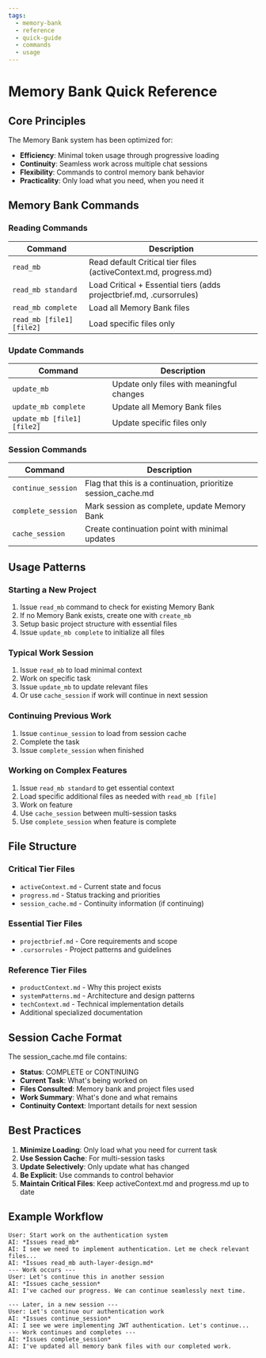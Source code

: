 ```yaml
---
tags:
  - memory-bank
  - reference
  - quick-guide
  - commands
  - usage
---
```


# Memory Bank Quick Reference

## Core Principles

The Memory Bank system has been optimized for:
- **Efficiency**: Minimal token usage through progressive loading
- **Continuity**: Seamless work across multiple chat sessions
- **Flexibility**: Commands to control memory bank behavior
- **Practicality**: Only load what you need, when you need it

## Memory Bank Commands

### Reading Commands

| Command | Description |
|---------|-------------|
| `read_mb` | Read default Critical tier files (activeContext.md, progress.md) |
| `read_mb standard` | Load Critical + Essential tiers (adds projectbrief.md, .cursorrules) |
| `read_mb complete` | Load all Memory Bank files |
| `read_mb [file1] [file2]` | Load specific files only |

### Update Commands

| Command | Description |
|---------|-------------|
| `update_mb` | Update only files with meaningful changes |
| `update_mb complete` | Update all Memory Bank files |
| `update_mb [file1] [file2]` | Update specific files only |

### Session Commands

| Command | Description |
|---------|-------------|
| `continue_session` | Flag that this is a continuation, prioritize session_cache.md |
| `complete_session` | Mark session as complete, update Memory Bank |
| `cache_session` | Create continuation point with minimal updates |

## Usage Patterns

### Starting a New Project

1. Issue `read_mb` command to check for existing Memory Bank
2. If no Memory Bank exists, create one with `create_mb`
3. Setup basic project structure with essential files
4. Issue `update_mb complete` to initialize all files

### Typical Work Session

1. Issue `read_mb` to load minimal context
2. Work on specific task
3. Issue `update_mb` to update relevant files
4. Or use `cache_session` if work will continue in next session

### Continuing Previous Work

1. Issue `continue_session` to load from session cache
2. Complete the task
3. Issue `complete_session` when finished

### Working on Complex Features

1. Issue `read_mb standard` to get essential context
2. Load specific additional files as needed with `read_mb [file]`
3. Work on feature
4. Use `cache_session` between multi-session tasks
5. Use `complete_session` when feature is complete

## File Structure

### Critical Tier Files
- `activeContext.md` - Current state and focus
- `progress.md` - Status tracking and priorities
- `session_cache.md` - Continuity information (if continuing)

### Essential Tier Files
- `projectbrief.md` - Core requirements and scope
- `.cursorrules` - Project patterns and guidelines

### Reference Tier Files
- `productContext.md` - Why this project exists
- `systemPatterns.md` - Architecture and design patterns
- `techContext.md` - Technical implementation details
- Additional specialized documentation

## Session Cache Format

The session_cache.md file contains:
- **Status**: COMPLETE or CONTINUING
- **Current Task**: What's being worked on
- **Files Consulted**: Memory bank and project files used
- **Work Summary**: What's done and what remains
- **Continuity Context**: Important details for next session

## Best Practices

1. **Minimize Loading**: Only load what you need for current task
2. **Use Session Cache**: For multi-session tasks
3. **Update Selectively**: Only update what has changed
4. **Be Explicit**: Use commands to control behavior
5. **Maintain Critical Files**: Keep activeContext.md and progress.md up to date

## Example Workflow

```
User: Start work on the authentication system
AI: *Issues read_mb*
AI: I see we need to implement authentication. Let me check relevant files...
AI: *Issues read_mb auth-layer-design.md*
--- Work occurs ---
User: Let's continue this in another session
AI: *Issues cache_session*
AI: I've cached our progress. We can continue seamlessly next time.

--- Later, in a new session ---
User: Let's continue our authentication work
AI: *Issues continue_session*
AI: I see we were implementing JWT authentication. Let's continue...
--- Work continues and completes ---
AI: *Issues complete_session*
AI: I've updated all memory bank files with our completed work.
```
